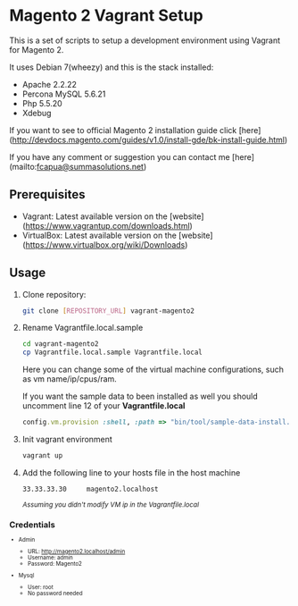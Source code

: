 Magento 2 Vagrant Setup
=================

This is a set of scripts to setup a development environment using Vagrant for Magento 2.

It uses Debian 7(wheezy) and this is the stack installed:
* Apache 2.2.22
* Percona MySQL 5.6.21
* Php 5.5.20
* Xdebug

If you want to see to official Magento 2 installation guide click [here] (http://devdocs.magento.com/guides/v1.0/install-gde/bk-install-guide.html)

If you have any comment or suggestion you can contact me [here] (mailto:fcapua@summasolutions.net)

## Prerequisites
* Vagrant: Latest available version on the [website] (https://www.vagrantup.com/downloads.html)
* VirtualBox: Latest available version on the [website] (https://www.virtualbox.org/wiki/Downloads) 

## Usage
1. Clone repository:
    ```bash
    git clone [REPOSITORY_URL] vagrant-magento2
    ```

2. Rename Vagrantfile.local.sample
    ```bash
    cd vagrant-magento2
    cp Vagrantfile.local.sample Vagrantfile.local
    ```
    
    Here you can change some of the virtual machine configurations, such as vm name/ip/cpus/ram.
    
    If you want the sample data to been installed as well you should uncomment line 12 of your <strong>Vagrantfile.local</strong>
    ```ruby
    config.vm.provision :shell, :path => "bin/tool/sample-data-install.sh", :privileged => false
    ```

3. Init vagrant environment
    ```bash
    vagrant up
    ```

4. Add the following line to your hosts file in the host machine
    ```
    33.33.33.30 	magento2.localhost
    ```
    <small><i>Assuming you didn't modify VM ip in the Vagrantfile.local</i><small>
    
## Credentials

* Admin
    * URL: http://magento2.localhost/admin
    * Username: admin
    * Password: Magento2
 
* Mysql
    * User: root
    * No password needed

